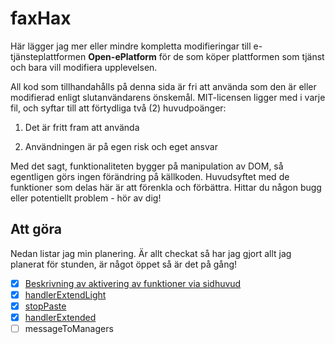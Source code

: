 # faxHax

Här lägger jag mer eller mindre kompletta modifieringar till e-tjänsteplattformen **Open-ePlatform** för de som köper
plattformen som tjänst och bara vill modifiera upplevelsen.

All kod som tillhandahålls på denna sida är fri att använda som den är eller modifierad enligt slutanvändarens önskemål.
MIT-licensen ligger med i varje fil, och syftar till att förtydliga två (2) huvudpoänger:

1. Det är fritt fram att använda

2. Användningen är på egen risk och eget ansvar

Med det sagt, funktionaliteten bygger på manipulation av DOM, så egentligen görs ingen förändring på källkoden.
Huvudsyftet med de funktioner som delas här är att förenkla och förbättra. Hittar du någon bugg eller potentiellt
problem - hör av dig!

## Att göra
Nedan listar jag min planering. Är allt checkat så har jag gjort allt jag planerat för stunden, är något öppet så är det på gång! 

- [x] [Beskrivning av aktivering av funktioner via sidhuvud](headerAndFilemanager.md)
- [x] [handlerExtendLight](handlerExtendedLight.js)
- [x] [stopPaste](stopPaste.html)
- [x] [handlerExtended](handlerExtended.js)
- [ ] messageToManagers
